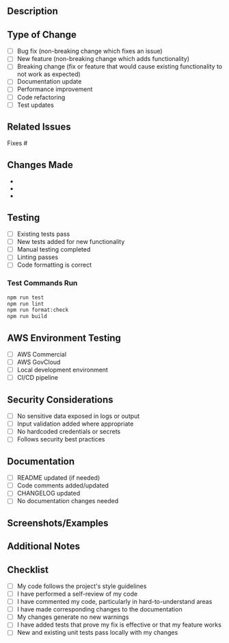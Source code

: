 ## Description

<!-- Provide a brief description of the changes in this PR -->

## Type of Change

<!-- Mark the relevant option with an "x" -->

- [ ] Bug fix (non-breaking change which fixes an issue)
- [ ] New feature (non-breaking change which adds functionality)
- [ ] Breaking change (fix or feature that would cause existing functionality to not work as expected)
- [ ] Documentation update
- [ ] Performance improvement
- [ ] Code refactoring
- [ ] Test updates

## Related Issues

<!-- Link any related issues using keywords like "Fixes #123" or "Closes #456" -->

Fixes #

## Changes Made

<!-- Describe the changes made in this PR -->

- 
- 
- 

## Testing

<!-- Describe the testing that has been done -->

- [ ] Existing tests pass
- [ ] New tests added for new functionality
- [ ] Manual testing completed
- [ ] Linting passes
- [ ] Code formatting is correct

### Test Commands Run

```bash
npm run test
npm run lint
npm run format:check
npm run build
```

## AWS Environment Testing

<!-- Check the environments where this has been tested -->

- [ ] AWS Commercial
- [ ] AWS GovCloud
- [ ] Local development environment
- [ ] CI/CD pipeline

## Security Considerations

<!-- Address any security implications -->

- [ ] No sensitive data exposed in logs or output
- [ ] Input validation added where appropriate
- [ ] No hardcoded credentials or secrets
- [ ] Follows security best practices

## Documentation

<!-- Check if documentation needs to be updated -->

- [ ] README updated (if needed)
- [ ] Code comments added/updated
- [ ] CHANGELOG updated
- [ ] No documentation changes needed

## Screenshots/Examples

<!-- Add screenshots or example output if relevant -->

## Additional Notes

<!-- Any additional information that reviewers should know -->

## Checklist

- [ ] My code follows the project's style guidelines
- [ ] I have performed a self-review of my code
- [ ] I have commented my code, particularly in hard-to-understand areas
- [ ] I have made corresponding changes to the documentation
- [ ] My changes generate no new warnings
- [ ] I have added tests that prove my fix is effective or that my feature works
- [ ] New and existing unit tests pass locally with my changes